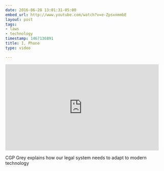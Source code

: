 ```yaml
---
date: 2016-06-28 13:01:31-05:00
embed_url: http://www.youtube.com/watch?v=e-ZpsxnmmbE
layout: post
tags:
- laws
- technology
timestamp: 1467136891
title: I, Phone
type: video

---
```

<iframe width="480" height="270" src="https://www.youtube.com/embed/e-ZpsxnmmbE?feature=oembed" frameborder="0" allowfullscreen></iframe>

CGP Grey explains how our legal system needs to adapt to modern technology